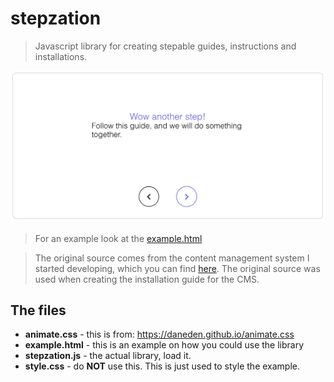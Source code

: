 # stepzation
> Javascript library for creating stepable guides, instructions and installations.

![stepzation step](screenshots/step.png)

> For an example look at the
> [example.html](example.html)

> The original source comes from the content management system I started developing,
> which you can find [here](https://github.com/sebbekarlsson/paste-cms).
> The original source was used when creating the installation guide for the CMS.

## The files
 * **animate.css**  - this is from: https://daneden.github.io/animate.css
 * **example.html** - this is an example on how you could use the library
 * **stepzation.js** - the actual library, load it.
 * **style.css** - do **NOT** use this. This is just used to style the example.
